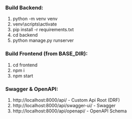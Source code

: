 ### Build Backend:
1) python -m venv venv
2) venv\scripts\activate
3) pip install -r requirements.txt
4) cd backend
5) python manage.py runserver

### Build Frontend (from BASE_DIR):
1) cd frontend 
2) npm i
3) npm start

### Swagger & OpenAPI:

1) http://localhost:8000/api/ - Custom Api Root (DRF)
2) http://localhost:8000/api/swagger-ui/ - Swagger
3) http://localhost:8000/api/openapi/ - OpenAPI Schema